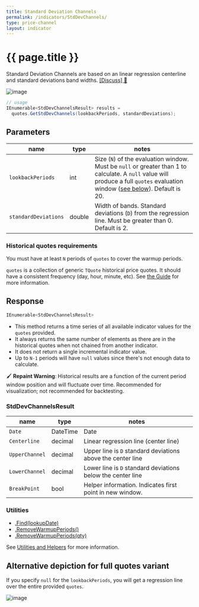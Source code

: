 ```yaml
---
title: Standard Deviation Channels
permalink: /indicators/StdDevChannels/
type: price-channel
layout: indicator
---
```


# {{ page.title }}

Standard Deviation Channels are based on an linear regression centerline and standard deviations band widths.
[[Discuss] :speech_balloon:]({{site.github.repository_url}}/discussions/368 "Community discussion about this indicator")

![image]({{site.baseurl}}/assets/charts/StdDevChannels.png)

```csharp
// usage
IEnumerable<StdDevChannelsResult> results =
  quotes.GetStdDevChannels(lookbackPeriods, standardDeviations);
```

## Parameters

| name | type | notes
| -- |-- |--
| `lookbackPeriods` | int | Size (`N`) of the evaluation window.  Must be `null` or greater than 1 to calculate.  A `null` value will produce a full `quotes` evaluation window ([see below](#alternative-depiction-for-full-quotes-variant)).  Default is 20.
| `standardDeviations` | double | Width of bands.  Standard deviations (`D`) from the regression line.  Must be greater than 0.  Default is 2.

### Historical quotes requirements

You must have at least `N` periods of `quotes` to cover the warmup periods.

`quotes` is a collection of generic `TQuote` historical price quotes.  It should have a consistent frequency (day, hour, minute, etc).  See [the Guide]({{site.baseurl}}/guide/#historical-quotes) for more information.

## Response

```csharp
IEnumerable<StdDevChannelsResult>
```

- This method returns a time series of all available indicator values for the `quotes` provided.
- It always returns the same number of elements as there are in the historical quotes when not chained from another indicator.
- It does not return a single incremental indicator value.
- Up to `N-1` periods will have `null` values since there's not enough data to calculate.

:paintbrush: **Repaint Warning**: Historical results are a function of the current period window position and will fluctuate over time.  Recommended for visualization; not recommended for backtesting.

### StdDevChannelsResult

| name | type | notes
| -- |-- |--
| `Date` | DateTime | Date
| `Centerline` | decimal | Linear regression line (center line)
| `UpperChannel` | decimal | Upper line is `D` standard deviations above the center line
| `LowerChannel` | decimal | Lower line is `D` standard deviations below the center line
| `BreakPoint` | bool | Helper information.  Indicates first point in new window.

### Utilities

- [.Find(lookupDate)]({{site.baseurl}}/utilities#find-indicator-result-by-date)
- [.RemoveWarmupPeriods()]({{site.baseurl}}/utilities#remove-warmup-periods)
- [.RemoveWarmupPeriods(qty)]({{site.baseurl}}/utilities#remove-warmup-periods)

See [Utilities and Helpers]({{site.baseurl}}/utilities#utilities-for-indicator-results) for more information.

## Alternative depiction for full quotes variant

If you specify `null` for the `lookbackPeriods`, you will get a regression line over the entire provided `quotes`.

![image]({{site.baseurl}}/assets/charts/StdDevChannelsFull.png)
